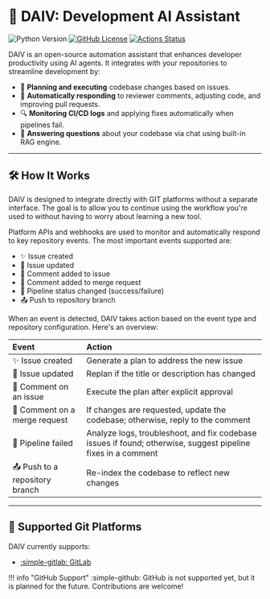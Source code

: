 # 🤖 DAIV: Development AI Assistant

![Python Version](https://img.shields.io/python/required-version-toml?tomlFilePath=https%3A%2F%2Fraw.githubusercontent.com%2Fsrtab%2Fdaiv%2Fmain%2Fpyproject.toml)
[![GitHub License](https://img.shields.io/github/license/srtab/daiv)](https://github.com/srtab/daiv/blob/main/LICENSE)
[![Actions Status](https://github.com/srtab/daiv/actions/workflows/ci.yml/badge.svg)](https://github.com/srtab/daiv/actions)

DAIV is an open-source automation assistant that enhances developer productivity using AI agents. It integrates with your repositories to streamline development by:

- 🚀 **Planning and executing** codebase changes based on issues.
- 🔄 **Automatically responding** to reviewer comments, adjusting code, and improving pull requests.
- 🔍 **Monitoring CI/CD logs** and applying fixes automatically when pipelines fail.
- 💬 **Answering questions** about your codebase via chat using built-in RAG engine.

---

## 🛠️ How It Works

DAIV is designed to integrate directly with GIT platforms without a separate interface. The goal is to allow you to continue using the workflow you're used to without having to worry about learning a new tool.

Platform APIs and webhooks are used to monitor and automatically respond to key repository events. The most important events supported are:

- ✨ Issue created
- 📝 Issue updated
- 💬 Comment added to issue
- 💬 Comment added to merge request
- 🚦 Pipeline status changed (success/failure)
- 📤 Push to repository branch

When an event is detected, DAIV takes action based on the event type and repository configuration. Here's an overview:

| Event | Action |
|:------|:-------|
| ✨ Issue created | Generate a plan to address the new issue |
| 📝 Issue updated | Replan if the title or description has changed |
| 💬 Comment on an issue | Execute the plan after explicit approval |
| 💬 Comment on a merge request | If changes are requested, update the codebase; otherwise, reply to the comment |
| 🚦 Pipeline failed | Analyze logs, troubleshoot, and fix codebase issues if found; otherwise, suggest pipeline fixes in a comment |
| 📤 Push to a repository branch | Re-index the codebase to reflect new changes |

---

## 🔌 Supported Git Platforms

DAIV currently supports:

- [:simple-gitlab: GitLab](https://gitlab.com)

!!! info "GitHub Support"
    :simple-github: GitHub is not supported yet, but it is planned for the future. Contributions are welcome!

